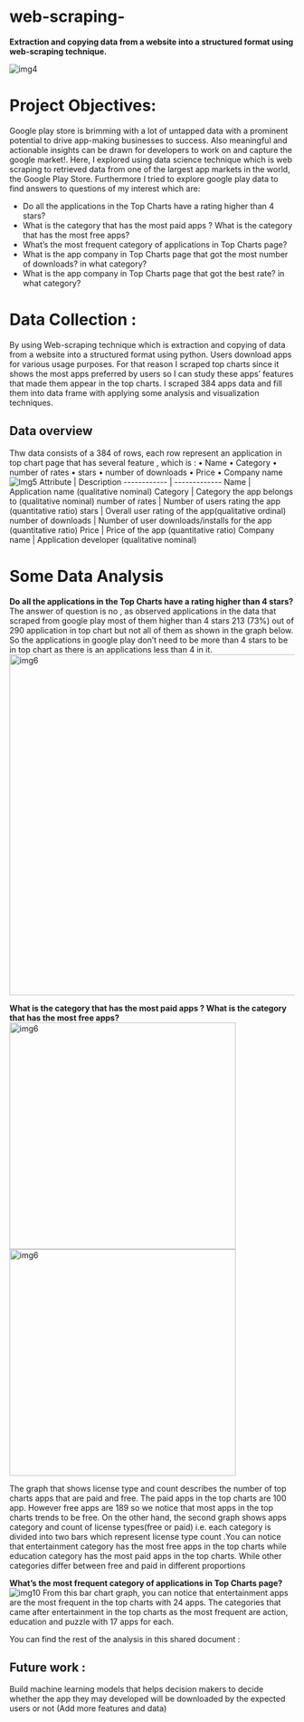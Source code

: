 # web-scraping-
 **Extraction and copying  data from a website into a structured format using web-scraping technique.** 
 
 ![img4](https://user-images.githubusercontent.com/59575205/123017743-e21d5500-d3d5-11eb-849c-0185b55a33a0.png)

 # Project Objectives:
 Google play store is brimming with a lot of untapped data with a prominent potential to drive app-making businesses to success. Also meaningful and actionable insights can be drawn for developers to work on and capture the google market!. Here, I explored using data science technique which is web scraping to retrieved data from one of the largest app markets in the world, the Google Play Store. Furthermore I tried to explore google play data to find answers to questions of my interest which are:
 - 	Do all the applications in the Top Charts have a rating higher than 4 stars?
 - 	What is the category that has the most paid apps ? What is the category that has the most free apps?
 - 	What’s the most frequent category of applications in Top Charts page?
 - 	What is the app company in Top Charts page that got the most number of downloads? in what category?
 - 	What is the app company in Top Charts page that got the best rate? in what category?


# Data Collection :
By using Web-scraping technique which is extraction and copying of data from a website into a structured format using python. Users download apps for various usage purposes. For that reason I scraped top charts since it shows the most apps preferred by users so I can study these apps’ features that made them appear in the top charts. I scraped 384 apps data and fill them into data frame with applying some analysis and visualization techniques.
## Data overview
Thw data consists of a 384 of rows, each row represent an application in top chart page that has several feature , which is :
•	Name
•	Category
•	number of rates
•	stars
•	number of downloads
•	Price
•	Company name
![Img5](https://user-images.githubusercontent.com/59575205/123016483-5acee200-d3d3-11eb-9f1b-687da32a833f.png)
Attribute | Description
------------ | -------------
Name | Application name (qualitative nominal)
Category | Category the app belongs to (qualitative nominal)
number of rates | Number of users  rating  the app (quantitative ratio)
stars | Overall user rating of the app(qualitative ordinal)
number of downloads | Number of user downloads/installs for the app (quantitative ratio)
Price | Price of the app (quantitative ratio)
Company name | Application developer (qualitative nominal)


# Some Data Analysis 
**Do all the applications in the Top Charts have a rating higher than 4 stars?**
The answer of question is no , as observed applications in the data that scraped from google play most of them higher than 4 stars 213 (73%) out of 290 application in top chart but not all of them as shown in the graph below. So the applications in google play don’t need to be more than 4 stars to be in top chart as there is an applications less than 4 in it.
<img width="602" alt="img6" src="https://user-images.githubusercontent.com/59575205/123016900-450dec80-d3d4-11eb-9599-6378adb0d5e4.png">

**What is the category that has the most paid apps ? What is the category that has the most free apps?**
<img width="400" alt="img6" src="https://user-images.githubusercontent.com/59575205/123017004-78e91200-d3d4-11eb-8214-142538993b51.png">
<img width="400" alt="img6" src="https://user-images.githubusercontent.com/59575205/123017006-7a1a3f00-d3d4-11eb-9df8-de7d0f5c0616.png">

The graph that shows license type and count describes the number of top charts apps that are paid and free. The paid apps in the top charts are 100 app. However free apps are 189 so we notice that most apps in the top charts trends to be free. On the other hand, the second graph shows apps category and count of license types(free or paid) i.e. each  category is divided into two bars which represent license type count .You can notice that entertainment category has the most free apps in the top charts while education category has the most paid apps in the top charts. While other categories differ between free and paid in different proportions

**What’s the most frequent category of applications in Top Charts page?**
![img10](https://user-images.githubusercontent.com/59575205/123017255-e1d08a00-d3d4-11eb-9e53-e81806d679c3.png)
From this bar chart graph, you can notice that entertainment apps are the most frequent in the top charts with 24 apps. The categories that came after entertainment in the top charts as the most frequent are action, education and puzzle with 17 apps for each. 

You can find the rest of the analysis in this shared document :

## Future work :
Build machine learning models that helps decision makers to decide whether the app they may developed will be downloaded by the expected users or not (Add more features and data)

